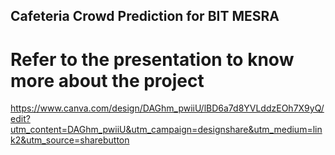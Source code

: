 ## Cafeteria Crowd Prediction for BIT MESRA

# Refer to the presentation to know more about the project

https://www.canva.com/design/DAGhm_pwiiU/lBD6a7d8YVLddzEOh7X9yQ/edit?utm_content=DAGhm_pwiiU&utm_campaign=designshare&utm_medium=link2&utm_source=sharebutton